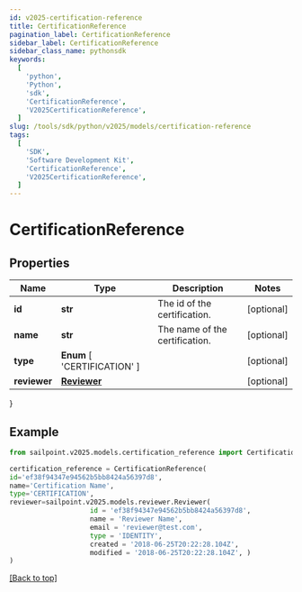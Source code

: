 ```yaml
---
id: v2025-certification-reference
title: CertificationReference
pagination_label: CertificationReference
sidebar_label: CertificationReference
sidebar_class_name: pythonsdk
keywords:
  [
    'python',
    'Python',
    'sdk',
    'CertificationReference',
    'V2025CertificationReference',
  ]
slug: /tools/sdk/python/v2025/models/certification-reference
tags:
  [
    'SDK',
    'Software Development Kit',
    'CertificationReference',
    'V2025CertificationReference',
  ]
---
```


# CertificationReference

## Properties

| Name | Type | Description | Notes |
| --- | --- | --- | --- |
| **id** | **str** | The id of the certification. | [optional] |
| **name** | **str** | The name of the certification. | [optional] |
| **type** | **Enum** [ 'CERTIFICATION' ] |  | [optional] |
| **reviewer** | [**Reviewer**](reviewer) |  | [optional] |

}

## Example

```python
from sailpoint.v2025.models.certification_reference import CertificationReference

certification_reference = CertificationReference(
id='ef38f94347e94562b5bb8424a56397d8',
name='Certification Name',
type='CERTIFICATION',
reviewer=sailpoint.v2025.models.reviewer.Reviewer(
                    id = 'ef38f94347e94562b5bb8424a56397d8',
                    name = 'Reviewer Name',
                    email = 'reviewer@test.com',
                    type = 'IDENTITY',
                    created = '2018-06-25T20:22:28.104Z',
                    modified = '2018-06-25T20:22:28.104Z', )
)

```

[[Back to top]](#)
